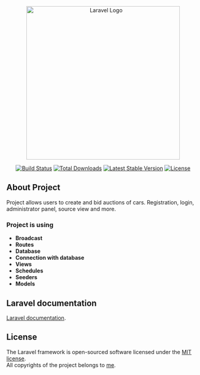 <p align="center"><a href="https://laravel.com" target="_blank"><img src="https://raw.githubusercontent.com/laravel/art/master/logo-lockup/5%20SVG/2%20CMYK/1%20Full%20Color/laravel-logolockup-cmyk-red.svg" width="400" alt="Laravel Logo"></a></p>

<p align="center">
<a href="https://github.com/laravel/framework/actions"><img src="https://github.com/laravel/framework/workflows/tests/badge.svg" alt="Build Status"></a>
<a href="https://packagist.org/packages/laravel/framework"><img src="https://img.shields.io/packagist/dt/laravel/framework" alt="Total Downloads"></a>
<a href="https://packagist.org/packages/laravel/framework"><img src="https://img.shields.io/packagist/v/laravel/framework" alt="Latest Stable Version"></a>
<a href="https://packagist.org/packages/laravel/framework"><img src="https://img.shields.io/packagist/l/laravel/framework" alt="License"></a>
</p>

## About Project

Project allows users to create and bid auctions of cars. Registration, login, administrator panel, source view and more.

### Project is using

- **Broadcast**
- **Routes**
- **Database**
- **Connection with database**
- **Views**
- **Schedules**
- **Seeders**
- **Models**

## Laravel documentation

[Laravel documentation](https://laravel.com/docs).

## License

The Laravel framework is open-sourced software licensed under the [MIT license](https://opensource.org/licenses/MIT).<br>
All copyrights of the project belongs to [me](https://github.com/404ptk).
